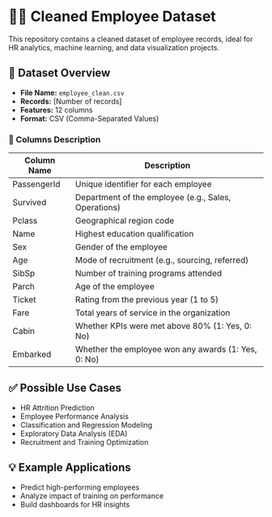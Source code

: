 # 🧑‍💼 Cleaned Employee Dataset

This repository contains a cleaned dataset of employee records, ideal for HR analytics, machine learning, and data visualization projects.

## 📂 Dataset Overview

- **File Name:** `employee_clean.csv`
- **Records:** [Number of records]
- **Features:** 12 columns
- **Format:** CSV (Comma-Separated Values)

### 🧾 Columns Description

| Column Name           | Description                                                                 |
|-----------------------|-----------------------------------------------------------------------------|
| PassengerId           | Unique identifier for each employee                                        |
| Survived              | Department of the employee (e.g., Sales, Operations)                       |
| Pclass                | Geographical region code                                                   |
| Name                  | Highest education qualification                                            |
| Sex                   | Gender of the employee                                                     |
| Age                   | Mode of recruitment (e.g., sourcing, referred)                             |
| SibSp                 | Number of training programs attended                                       |
| Parch                 | Age of the employee                                                        |
|Ticket                 | Rating from the previous year (1 to 5)                                     |
| Fare                  | Total years of service in the organization                                 |
|Cabin                  | Whether KPIs were met above 80% (1: Yes, 0: No)                            |
| Embarked              | Whether the employee won any awards (1: Yes, 0: No)                        |
                                
## ✅ Possible Use Cases

- HR Attrition Prediction
- Employee Performance Analysis
- Classification and Regression Modeling
- Exploratory Data Analysis (EDA)
- Recruitment and Training Optimization

## 💡 Example Applications

- Predict high-performing employees
- Analyze impact of training on performance
- Build dashboards for HR insights



